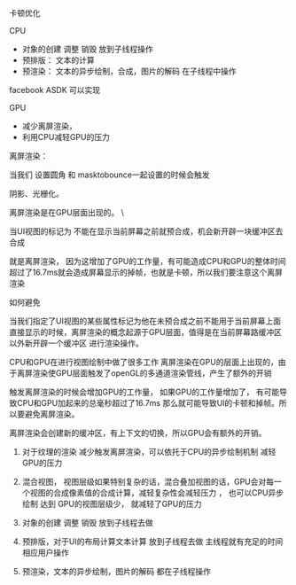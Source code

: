卡顿优化





CPU

- 对象的创建 调整 销毁 放到子线程操作
- 预排版： 文本的计算
- 预渲染： 文本的异步绘制，合成，图片的解码  在子线程中操作

facebook   ASDK  可以实现

GPU

- 减少离屏渲染，  
- 利用CPU减轻GPU的压力



离屏渲染：

当我们 设置圆角 和 masktobounce一起设置的时候会触发

阴影、光栅化。

离屏渲染是在GPU层面出现的。 \

当UI视图的标记为 不能在显示当前屏幕之前就预合成，机会新开辟一块缓冲区去合成

就是离屏渲染， 因为这增加了GPU的工作量，有可能造成CPU和GPU的整体时间超过了16.7ms就会造成屏幕显示的掉帧，也就是卡顿，所以我们要注意这个离屏渲染



如何避免









当我们指定了UI视图的某些属性标记为他在未预合成之前不能用于当前屏幕上面直接显示的时候，离屏渲染的概念起源于GPU层面，值得是在当前屏幕路缓冲区以外新开辟一个缓冲区 进行渲染操作。







CPU和GPU在进行视图绘制中做了很多工作 离屏渲染在GPU的层面上出现的，由于离屏渲染使GPU层面触发了openGL的多通道渲染管线，产生了额外的开销

触发离屏渲染的时候会增加GPU的工作量， 如果GPU的工作量增加了， 有可能导致CPU和GPU加起来的总毫秒超过了16.7ms 那么就可能导致UI的卡顿和掉帧。所以要避免离屏渲染。

离屏渲染会创建新的缓冲区，有上下文的切换，所以GPU会有额外的开销。

1. 对于纹理的渲染  减少触发离屏渲染，可以依托于CPU的异步绘制机制 减轻GPU的压力
2. 混合视图， 视图层级如果特别复杂的话，混合叠加视图的话，GPU会对每一个视图的合成像素值的合成计算，减轻复杂性会减轻压力 ， 也可以CPU异步绘制 达到 GPU的视图层级少， 就减轻了GPU的压力

1. 对象的创建  调整  销毁  放到子线程去做
2. 预排版，对于UI的布局计算文本计算  放到子线程去做  主线程就有充足的时间相应用户操作
3. 预渲染，文本的异步绘制，图片的解码  都在子线程操作

